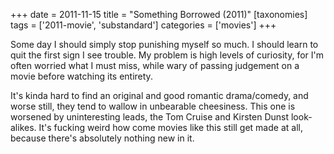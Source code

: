 +++
date = 2011-11-15
title = "Something Borrowed (2011)"
[taxonomies]
tags = ['2011-movie', 'substandard']
categories = ['movies']
+++

Some day I should simply stop punishing myself so much. I should learn
to quit the first sign I see trouble. My problem is high levels of
curiosity, for I'm often worried what I must miss, while wary of
passing judgement on a movie before watching its entirety.

It's kinda hard to find an original and good romantic drama/comedy, and
worse still, they tend to wallow in unbearable cheesiness. This one is
worsened by uninteresting leads, the Tom Cruise and Kirsten Dunst
look-alikes. It's fucking weird how come movies like this still get
made at all, because there's absolutely nothing new in it.
